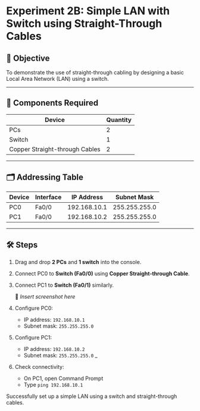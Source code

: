 # Experiment 2B: Simple LAN with Switch using Straight-Through Cables

## 🎯 Objective
To demonstrate the use of straight-through cabling by designing a basic Local Area Network (LAN) using a switch.

---

## 🧰 Components Required

| Device | Quantity |
|--------|----------|
| PCs    | 2        |
| Switch | 1        |
| Copper Straight-through Cables | 2 |

---

## 🗂️ Addressing Table

| Device | Interface | IP Address     | Subnet Mask     |
|--------|-----------|----------------|-----------------|
| PC0    | Fa0/0     | 192.168.10.1   | 255.255.255.0   |
| PC1    | Fa0/0     | 192.168.10.2   | 255.255.255.0   |

---

## 🛠️ Steps

1. Drag and drop **2 PCs** and **1 switch** into the console.
2. Connect PC0 to **Switch (Fa0/0)** using **Copper Straight-through Cable**.
3. Connect PC1 to **Switch (Fa0/1)** similarly.

   📸 _Insert screenshot here_

4. Configure PC0:
   - IP address: `192.168.10.1`
   - Subnet mask: `255.255.255.0`

5. Configure PC1:
   - IP address: `192.168.10.2`
   - Subnet mask: `255.255.255.0`
_

6. Check connectivity:
   - On PC1, open Command Prompt
   - Type `ping 192.168.10.1`


Successfully set up a simple LAN using a switch and straight-through cables.
